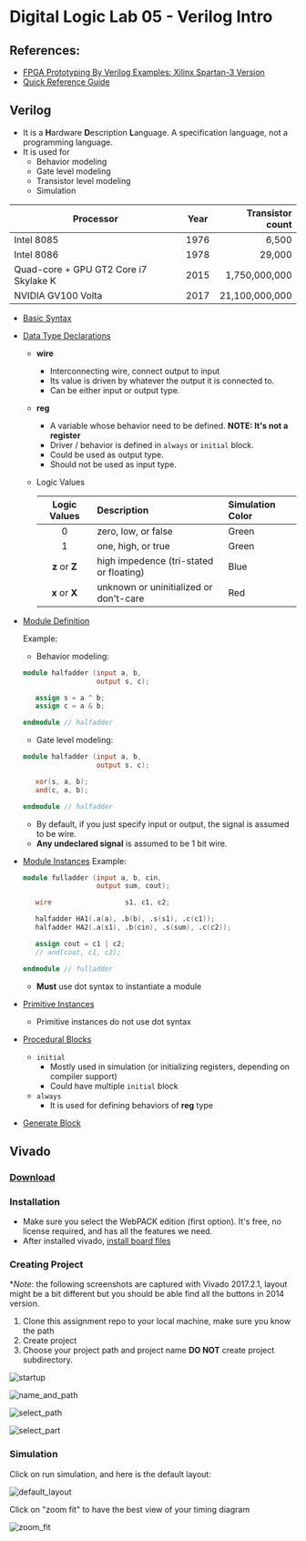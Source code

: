 # Digital Logic Lab 05 - Verilog Intro

## References:
- [FPGA Prototyping By Verilog Examples: Xilinx Spartan-3 Version](https://www.amazon.com/FPGA-Prototyping-Verilog-Examples-Spartan-3/dp/0470185325/)
- [Quick Reference Guide](http://sutherland-hdl.com/pdfs/verilog_2001_ref_guide.pdf)

## Verilog

- It is a **H**ardware **D**escription **L**anguage. A specification language, not a programming language.
- It is used for
  - Behavior modeling
  - Gate level modeling
  - Transistor level modeling
  - Simulation

| Processor | Year | Transistor count|
| --------- |:----:| ----------------:|
| Intel 8085 | 1976 | 6,500 |
| Intel 8086 | 1978 | 29,000 |
| Quad-core + GPU GT2 Core i7 Skylake K | 2015 | 1,750,000,000
| NVIDIA GV100 Volta | 2017 | 21,100,000,000 |

<!-- ### [Reserved Keywords](http://sutherland-hdl.com/pdfs/verilog_2001_ref_guide.pdf#page=7) -->
<!-- ### [Concurrency](http://sutherland-hdl.com/pdfs/verilog_2001_ref_guide.pdf#page=8) -->
- [Basic Syntax](http://sutherland-hdl.com/pdfs/verilog_2001_ref_guide.pdf#page=8)
- [Data Type Declarations](http://sutherland-hdl.com/pdfs/verilog_2001_ref_guide.pdf#page=15)
  - **wire**
    - Interconnecting wire, connect output to input
    - Its value is driven by whatever the output it is connected to.
    - Can be either input or output type.
  - **reg**
    - A variable whose behavior need to be defined. **NOTE: It's not a register**
    - Driver / behavior is defined in ```always``` or ```initial``` block.
    - Could be used as output type.
    - Should not be used as input type.
  - Logic Values

	 | Logic Values | Description | Simulation Color |
	 |:------------:|:----------- |:---------------- |
	 | 0 | zero, low, or false | Green |
	 | 1 | one, high, or true | Green |
	 | **z** or **Z** | high impedence (tri-stated or floating) | Blue |
	 | **x** or **X** | unknown or uninitialized or don't-care | Red |

- [Module Definition](http://sutherland-hdl.com/pdfs/verilog_2001_ref_guide.pdf#page=12)

  Example:
  - Behavior modeling:
  ``` verilog
  module halfadder (input a, b,
                    output s, c);

     assign s = a ^ b;
     assign c = a & b;

  endmodule // halfadder
  ```

  - Gate level modeling:
  ``` verilog
  module halfadder (input a, b,
                    output s, c);

     xor(s, a, b);
     and(c, a, b);

  endmodule // halfadder
  ```

  - By default, if you just specify input or output, the signal is assumed to be wire.
  - **Any undeclared signal** is assumed to be 1 bit wire.

- [Module Instances](http://sutherland-hdl.com/pdfs/verilog_2001_ref_guide.pdf#page=21)
  Example:
  ```verilog
  module fulladder (input a, b, cin,
                    output sum, cout);

     wire                  s1, c1, c2;

     halfadder HA1(.a(a), .b(b), .s(s1), .c(c1));
     halfadder HA2(.a(s1), .b(cin), .s(sum), .c(c2));

     assign cout = c1 | c2;
     // and(cout, c1, c2);

  endmodule // fulladder
  ```
  - **Must** use dot syntax to instantiate a module

- [Primitive Instances](http://sutherland-hdl.com/pdfs/verilog_2001_ref_guide.pdf#page=23)
  - Primitive instances do not use dot syntax

- [Procedural Blocks](http://sutherland-hdl.com/pdfs/verilog_2001_ref_guide.pdf#page=25)
  - ```initial```
    - Mostly used in simulation (or initializing registers, depending on compiler support)
    - Could have multiple ```initial``` block
  - ```always```
    - It is used for defining behaviors of **reg** type

<!-- - [Common System Tasks and Functions](http://sutherland-hdl.com/pdfs/verilog_2001_ref_guide.pdf#page=42) -->
- [Generate Block](http://sutherland-hdl.com/pdfs/verilog_2001_ref_guide.pdf#page=25)

## Vivado

### [Download](https://www.xilinx.com/support/download.html)

### Installation
  - Make sure you select the WebPACK edition (first option). It's free, no license required, and has all the features we need.
  - After installed vivado, [install board files](https://reference.digilentinc.com/reference/software/vivado/board-files)

### Creating Project
**Note*: the following screenshots are captured with Vivado 2017.2.1, layout might be a bit different but you should be able find all the buttons in 2014 version.

1. Clone this assignment repo to your local machine, make sure you know the path
2. Create project
3. Choose your project path and project name **DO NOT** create project subdirectory.

![startup](pics/startup.png)

![name_and_path](pics/project_name_and_path.png)

![select_path](pics/create_project_select_path.png)

![select_part](pics/create_project_select_part.png)

### Simulation

Click on run simulation, and here is the default layout:

![default_layout](pics/simulation_default_layout.png)

Click on "zoom fit" to have the best view of your timing diagram

![zoom_fit](pics/zoom_fit_marked.png)

